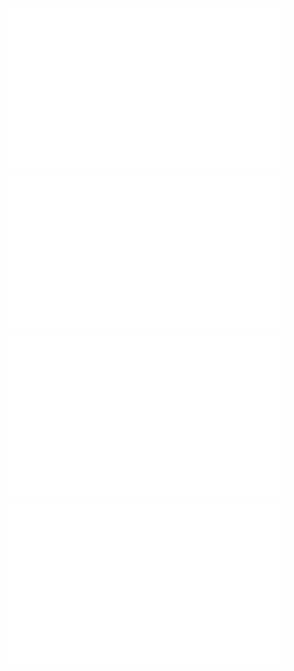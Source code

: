 ![](https://raw.githubusercontent.com/VChet/stats/generated/overview.svg#gh-light-mode-only)
![](https://raw.githubusercontent.com/VChet/stats/generated/overview-dark.svg#gh-dark-mode-only)
![](https://raw.githubusercontent.com/VChet/stats/generated/languages.svg#gh-light-mode-only)
![](https://raw.githubusercontent.com/VChet/stats/generated/languages-dark.svg#gh-dark-mode-only)
